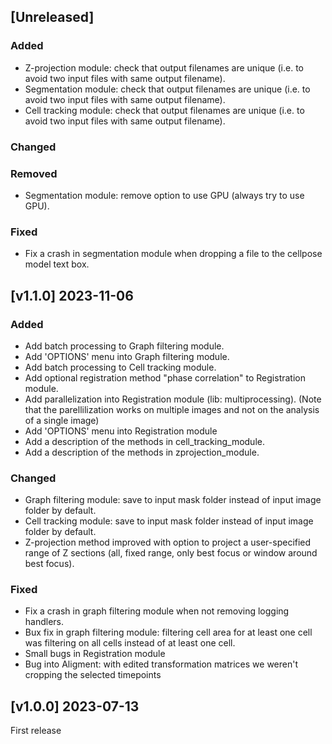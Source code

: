 ## [Unreleased]

### Added

* Z-projection module: check that output filenames are unique (i.e. to avoid two input files with same output filename).
* Segmentation module: check that output filenames are unique (i.e. to avoid two input files with same output filename).
* Cell tracking module: check that output filenames are unique (i.e. to avoid two input files with same output filename).

### Changed

### Removed

* Segmentation module: remove option to use GPU (always try to use GPU).

### Fixed

* Fix a crash in segmentation module when dropping a file to the cellpose model text box.





## [v1.1.0] 2023-11-06

### Added

* Add batch processing to Graph filtering module.
* Add 'OPTIONS' menu into Graph filtering module.
* Add batch processing to Cell tracking module.
* Add optional registration method "phase correlation" to Registration module.
* Add parallelization into Registration module (lib: multiprocessing).
  (Note that the parellilization works on multiple images and not on the analysis of a single image)
* Add 'OPTIONS' menu into Registration module
* Add a description of the methods in cell_tracking_module.
* Add a description of the methods in zprojection_module.


### Changed

* Graph filtering module: save to input mask folder instead of input image folder by default.
* Cell tracking module: save to input mask folder instead of input image folder by default.
* Z-projection method improved with option to project a user-specified range of Z sections (all, fixed range, only best focus or window around best focus).


### Fixed

* Fix a crash in graph filtering module when not removing logging handlers.
* Bux fix in graph filtering module: filtering cell area for at least one cell was filtering on all cells instead of at least one cell.
* Small bugs in Registration module
* Bug into Aligment: with edited transformation matrices we weren't cropping the selected timepoints




## [v1.0.0] 2023-07-13

First release
